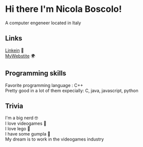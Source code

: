 # Hi there I'm Nicola Boscolo!

A computer engeneer located in Italy

## Links
[Linkein](https://www.linkedin.com/in/nicola-boscolo-cegion-732769152/) 👔  
[MyWebstite](https://www.nikbc.tech) 🌍

## Programming skills

Favorite programming language : C++  
Pretty good in a lot of them expecially: C, java, javascript, python

## Trivia

I'm a big nerd 🤓  
I love videogames 👾  
I love lego 🧱  
I have some gumpla 🤖  
My dream is to work in the videogames industry